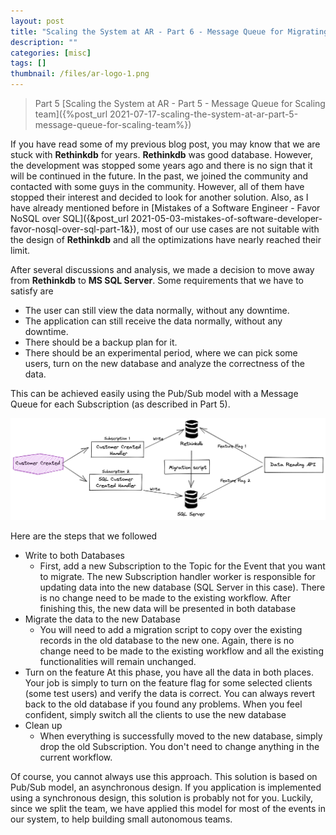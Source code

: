 ```yaml
---
layout: post
title: "Scaling the System at AR - Part 6 - Message Queue for Migrating Database"
description: ""
categories: [misc]
tags: []
thumbnail: /files/ar-logo-1.png
---
```


> Part 5
> [Scaling the System at AR - Part 5 - Message Queue for Scaling team]({%post_url 2021-07-17-scaling-the-system-at-ar-part-5-message-queue-for-scaling-team%})

If you have read some of my previous blog post, you may know that we are stuck with **Rethinkdb** for
years. **Rethinkdb** was good database. However, the development was stopped some years ago and
there is no sign that it will be continued in the future. In the past, we joined the community and
contacted with some guys in the community. However, all of them have stopped their interest and
decided to look for another solution. Also, as I have already mentioned before in
[Mistakes of a Software Engineer - Favor NoSQL over SQL]({&post_url 2021-05-03-mistakes-of-software-developer-favor-nosql-over-sql-part-1&}),
most of our use cases are not suitable with the design of **Rethinkdb** and all the optimizations
have nearly reached their limit.

After several discussions and analysis, we made a decision to move away from **Rethinkdb** to
**MS SQL Server**. Some requirements that we have to satisfy are

- The user can still view the data normally, without any downtime.
- The application can still receive the data normally, without any downtime.
- There should be a backup plan for it.
- There should be an experimental period, where we can pick some users, turn on the new database and
  analyze the correctness of the data.

This can be achieved easily using the Pub/Sub model with a Message Queue for each Subscription
(as described in Part 5).

![Flow](/files/2021-07-18-scaling-the-system-at-ar-part-6/flow.png)

<!-- more -->

Here are the steps that we followed

- Write to both Databases
  - First, add a new Subscription to the Topic for the Event that you want to migrate. The new
Subscription handler worker is responsible for updating data into the new database (SQL Server in
this case). There is no change need to be made to the existing workflow. After finishing this, the
new data will be presented in both database
- Migrate the data to the new Database
  - You will need to add a migration script to copy over the existing records in the old database to the
new one. Again, there is no change need to be made to the existing workflow and all the existing
functionalities will remain unchanged.
- Turn on the feature
  At this phase, you have all the data in both places. Your job is simply to turn on the feature flag
for some selected clients (some test users) and verify the data is correct. You can always revert
back to the old database if you found any problems. When you feel confident, simply switch all the
clients to use the new database
- Clean up
  - When everything is successfully moved to the new database, simply drop the old Subscription. You
    don't need to change anything in the current workflow.

Of course, you cannot always use this approach. This solution is based on Pub/Sub model, an
asynchronous design. If you application is implemented using a synchronous design, this solution is
probably not for you. Luckily, since we split the team, we have applied this model for most of the
events in our system, to help building small autonomous teams.
